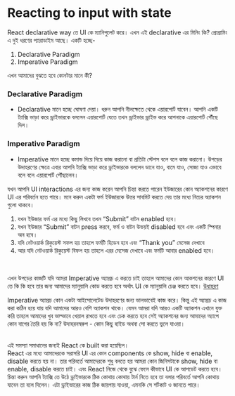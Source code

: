 # Reacting to input with state

React declarative way তে UI কে ম্যানিপুলেট করে। এখন এই declarative এর মিনিং কি? প্রোগ্রামিং এ দুই ধরণের প্যারাডাইম আছে। একটি হচ্ছে-

1. Declarative Paradigm
2. Imperative Paradigm

এখন আমাদের বুঝতে হবে কোনটার মানে কী?

### Declarative Paradigm

- Declarative মানে হচ্ছে ঘোষণা দেয়া। ধরুন আপনি নীলক্ষেতে থেকে এয়ারপোর্ট যাবেন। আপনি একটি ট্যাক্সি ভাড়া করে ড্রাইভারকে বললেন এয়ারপোর্ট যেতে তখন ড্রাইভার ড্রাইভ করে আপনাকে এয়ারপোর্ট পৌঁছে দিল।

### Imperative Paradigm

- Imperative মানে হচ্ছে কমান্ড দিয়ে দিয়ে কাজ করানো বা প্রতিটা স্টেপস বলে বলে কাজ করানো। উপড়ের উদাহরণের ক্ষেত্রে এবার আপনি ট্যাক্সি ভাড়া করে ড্রাইভারকে বললেন ডানে যাও, বামে যাও, সোজা যাও এভাবে বলে বলে এয়ারপোর্ট পৌঁছালেন।

যখন আপনি UI interactions এর জন্য কাজ করেন আপনি চিন্তা করতে পারেন ইউজারের কোন অ্যাকশনের কারণে UI এর পরিবর্তন হতে পারে। মনে করুন একটা ফর্ম ইউজারকে উত্তর সাবমিট করতে দেয় তার মধ্যে নিচের অ্যাকশন গুলো থাকবে।

1. যখন ইউজার ফর্ম এর মধ্যে কিছু লিখবে তখন “Submit” বাটন enabled হবে।
2. যখন ইউজার “Submit” বাটন press করবে, ফর্ম ও বাটন উভয়ই disabled হবে এবং একটি স্পিনার অন হবে।
3. যদি নেটওয়ার্ক রিকুয়েস্ট সফল হয় তাহলে ফর্মটি হিডেন হবে এবং “Thank you” মেসেজ দেখাবে
4. আর যদি নেটওয়ার্ক রিকুয়েস্ট বিফল হয় তাহলে এরর মেসেজ দেখাবে এবং ফর্মটি আবার enabled হবে।

<br/>

এখন উপড়ের কাজটি যদি আমরা Imperative অ্যাপ্রচ এ করতে চাই তাহলে আমাদের কোন আকশনের কারণে UI তে কি কি হবে তার জন্য আমাদের ম্যানুয়ালি কোড করতে হবে অর্থাৎ UI কে ম্যানুয়ালি চেঞ্জ করতে হবে।
[উধাহরণ](https://react.dev/learn/reacting-to-input-with-state#:~:text=In%20this%20example%20of%20imperative%20UI%20programming%2C%20the%20form%20is%20built%20without%20React.%20It%20only%20uses%20the%20browser%20DOM%3A)
<br/>

Imperative অ্যাপ্রচ কোন একটা আইসোলেটেড উদাহরণের জন্য ভালভাবেই কাজ করে। কিন্তু এই অ্যাপ্রচ এ কাজ করা কঠিন হয়ে যায় যদি আমাদের আরও বেশি অ্যাকশন থাকে। যেমন আমরা যদি আরও একটি অ্যাকশন এখানে যুক্ত করি তাহলে আমাদের খুব ভাল্ভাবে খেয়াল রাখতে হবে এবং চেক করতে হবে সেই অ্যাকশনের জন্য আমাদের অ্যাপে কোন বাগের তৈরি হয় কি না? উদাহরনস্বরুপ - কোন কিছু হাইড অথবা সো করতে ভুলে যাওয়া।

<br/>
এই সমস্যা সমাধানের জন্যই React কে built করা হয়েছিল।

<br/>
React এর মধ্যে আমাদেরকে সরাসরি UI এর কোন components কে show, hide বা enable, disable করতে হয় না। তার পরিবর্তে আমাদেরকে শুধু বলতে হয় আমরা কোন জিনিসটাকে show, hide বা enable, disable করতে চাই। এবং React নিজে থেকে বুঝে ফেলে কীভাবে UI কে আপডেট করতে হবে।

<br/>
চিন্তা করুন আপনি ট্যাক্সি তে উঠে ড্রাইভারকে ঠিক কোথায় কোথায় টার্ন নিতে হবে তা বলার পরিবর্তে আপনি কোথায় যাবেন তা বলে দিলেন। এটা ড্রাইভারের কাজ ঠিক জায়গায় যাওয়া, এমনকি সে শর্টকাট ও জানতে পারে।
